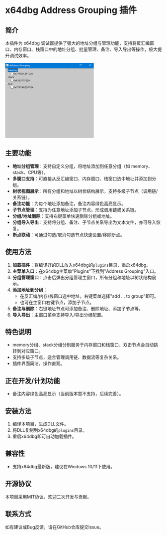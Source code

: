 # x64dbg Address Grouping 插件

## 简介

本插件为 x64dbg 调试器提供了强大的地址分组与管理功能，支持将反汇编窗口、内存窗口、栈窗口中的地址分组、批量管理、备注、导入导出等操作，极大提升调试效率。

<img src="./AddressGrouping.png" style="zoom:50%">

## 主要功能

- **地址分组管理**：支持自定义分组，将地址添加到任意分组（如 memory、stack、CPU等）。
- **多窗口支持**：可直接从反汇编窗口、内存窗口、栈窗口选中地址并添加到分组。
- **树状视图展示**：所有分组和地址以树状结构展示，支持多级子节点（调用链/关系链）。
- **备注功能**：为每个地址添加备注，备注内容绿色高亮显示。
- **子节点管理**：支持为任意地址添加子节点，形成调用链或关系链。
- **分组/地址删除**：支持右键菜单快速删除分组或地址。
- **分组导入导出**：支持将分组、备注、子节点关系导出为文本文件，亦可导入恢复。
- **断点联动**：可通过勾选/取消勾选节点快速设置/移除断点。

## 使用方法

1. **加载插件**：将编译好的DLL放入x64dbg的`plugins`目录，重启x64dbg。
2. **主菜单入口**：在x64dbg主菜单"Plugins"下找到"Address Grouping"入口。
3. **分组管理窗口**：点击后弹出分组管理主窗口，所有分组和地址以树状结构展示。
4. **添加地址到分组**：
   - 在反汇编/内存/栈窗口选中地址，右键菜单选择"add ... to group"即可。
   - 也可在主窗口右键节点，添加子节点。
5. **备注与删除**：右键地址节点可添加备注、删除地址、添加子节点等。
6. **导入导出**：主窗口菜单支持导入/导出分组配置。

## 特色说明
- memory分组、stack分组分别服务于内存窗口和栈窗口，双击节点会自动跳转到对应窗口。
- 支持多级子节点，适合管理调用链、数据流等复杂关系。
- 插件界面简洁，操作直观。

## 正在开发/计划功能
- 备注内容绿色高亮显示（当前版本暂不支持，后续完善）。

## 安装方法
1. 编译本项目，生成DLL文件。
2. 将DLL复制到x64dbg的`plugins`目录。
3. 重启x64dbg即可自动加载插件。

## 兼容性
- 支持x64dbg最新版，建议在Windows 10/11下使用。

## 开源协议
本项目采用MIT协议，欢迎二次开发与贡献。

## 联系方式
如有建议或Bug反馈，请在GitHub仓库提交Issue。 